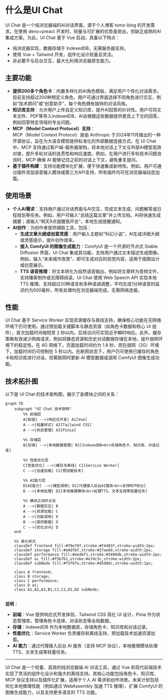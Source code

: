 # 什么是UI Chat

UI Chat 是一个纯浏览器端的AI对话界面，源于个人博客 tomz-blog 的开发需求。在使用 deno+preact 开发时，轻量与可扩展的优势虽突出，但缺乏成熟的AI集成方案。为此，UI Chat 基于 Vue 启动，具备以下特点：

- 纯浏览器实现，数据存储于 IndexedDB，无需服务器支持。
- 使用 Vue + Tailwind 开发，组件化设计轻量且灵活。
- 非必要不与后台交互，最大化利用浏览器原生能力。

## 主要功能

- **提供200多个角色卡**：内置多样化的AI角色模板，满足用户个性化对话需求。目前支持超过200种预定义角色，用户可通过界面选择不同角色进行交互，例如“技术顾问”或“创意助手”，每个角色拥有独特的对话风格。
- **知识库支持**：允许用户上传自定义知识库，提升AI回答的针对性。用户可将文本文件、PDF等导入IndexedDB，AI会根据这些数据提供更具上下文的回答，例如回答特定领域的专业问题。
- **MCP（Model Context Protocol）支持**：  
  MCP（Model Context Protocol）是由 Anthropic 于2024年11月推出的一种开源协议，旨在为大语言模型提供标准化的外部数据连接方式。在 UI Chat 中，MCP 支持通过客户端-服务器架构，将本地对话上下文与外部AI模型高效对接，提升多轮对话的连贯性和响应速度。例如，在用户进行多轮技术问题咨询时，MCP 确保 AI 能够记住之前的对话上下文，避免重复提问。
- **基于插件构建**：支持功能模块化扩展，便于快速集成新特性。例如，用户可通过插件添加语音输入模块或第三方API支持，所有插件均可在浏览器端动态加载。

## 使用场景

- **个人AI需求**：支持用户通过对话界面与AI交互，完成文本生成、问题解答或日程规划等任务。例如，用户可输入“总结这篇文章”并上传文档，AI将快速生成摘要；或输入“明天9点提醒我开会”，本地生成提醒通知。
- **AI创作**：为创作者提供辅助工具，包括：
  - **生成文章大纲或创意灵感**：用户输入主题如“科幻小说”，AI生成详细大纲或灵感提示，提升创作效率。
  - **接入 ComfyUI 的图像生成能力**：ComfyUI 是一个开源的节点式 Stable Diffusion 界面，UI Chat 集成其功能，支持用户通过文本描述生成图像。例如，输入“未来城市夜景”，即可生成对应的视觉内容，适用于插图设计或创意展示。
  - **TTS 语音推理**：将文本转化为自然语音输出，例如将文章转为音频文件，支持播客制作或无障碍阅读。UI Chat 使用 Web Speech API 实现本地 TTS 推理，支持超过20种语言和多种语调调整，平均生成1分钟语音的延迟约为500毫秒，所有处理均在浏览器端完成，无需网络连接。

## 性能

UI Chat 基于 Service Worker 实现资源缓存与离线支持，确保核心功能在无网络环境下仍可使用。通过预加载关键脚本与静态资源（如角色卡数据和核心 UI 组件），首次加载时间缩短至 2 秒以内，后续访问可实现近乎瞬时响应。此外，缓存策略有效减少网络请求，例如将静态资源和历史对话数据存储在本地，提升弱网环境下的稳定性。在 4G 网络下，页面加载时间约为 1.8 秒，而在弱网（2G）环境下，加载时间仍可控制在 5 秒以内。在断网状态下，用户仍可使用已缓存的角色卡和知识库进行对话，但需联网时更新 AI 模型数据或调用 ComfyUI 图像生成功能。

## 技术拓扑图

以下是 UI Chat 的技术架构图，展示了各模块之间的关系：

```mermaid
graph TD
    subgraph "UI Chat 技术架构"
        %% 前端层
        A[前端] -->|响应式开发| A1[Vue]
        A -->|轻量样式| A2[Tailwind CSS]
        A -->|状态管理| A3[Pinia]

        %% 存储层
        B[存储] -->|本地数据管理| B1[IndexedDB<br>存储角色卡、知识库、对话记录]

        %% 性能优化层
        C[性能优化] -->|缓存与离线| C1[Service Worker]
        C -->|加速加载| C2[预加载技术]

        %% AI能力层
        D[AI能力] -->|模型调用| D1[代理接入后台AI服务<br>支持MCP协议]
        D -->|本地处理| D2[本地推理模块<br>处理TTS、文本生成等轻量任务]

        %% 模块之间的关系
        A -->|数据交互| B
        A -->|资源加载| C
        A -->|功能调用| D
        B -->|提供数据| D
        C -->|优化访问| D
    end

    %% 美化样式
    classDef frontend fill:#f9e79f,stroke:#f4d03f,stroke-width:2px;
    classDef storage fill:#a9dfbf,stroke:#27ae60,stroke-width:2px;
    classDef performance fill:#aed6f1,stroke:#3498db,stroke-width:2px;
    classDef ai fill:#f5b7b1,stroke:#e74c3c,stroke-width:2px;
    classDef subNode fill:#f5f6fa,stroke:#d5d8dc,stroke-width:1px;

    class A frontend;
    class B storage;
    class C performance;
    class D ai;
    class A1,A2,A3,B1,C1,C2,D1,D2 subNode;
    
```
**说明**：

- **前端**：Vue 提供响应式开发体验，Tailwind CSS 简化 UI 设计，Pinia 作为状态管理库，管理角色卡选择、对话状态等全局数据。
- **存储**：IndexedDB 作为本地数据库，存储角色卡、知识库和对话记录。
- **性能优化**：Service Worker 负责缓存和离线支持，预加载技术加速资源加载。
- **AI 能力**：通过代理接入后台 AI 服务（支持 MCP 协议），本地推理模块处理 TTS、文本生成等轻量任务。

---

UI Chat 是一个轻量、高效的纯浏览器端 AI 对话工具，通过 Vue 和现代前端技术实现了灵活的组件化设计和强大的离线支持。其核心功能包括角色卡、知识库、MCP 协议支持以及插件化扩展，适用于个人 AI 需求和创作场景。未来计划包括优化本地推理性能（例如通过 WebAssembly 加速 TTS 推理）、扩展 ComfyUI 的图像生成能力，以及支持更多语言的 TTS 功能。